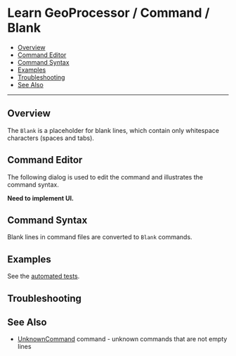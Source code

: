 # Learn GeoProcessor / Command / Blank #

* [Overview](#overview)
* [Command Editor](#command-editor)
* [Command Syntax](#command-syntax)
* [Examples](#examples)
* [Troubleshooting](#troubleshooting)
* [See Also](#see-also)

-------------------------

## Overview ##

The `Blank` is a placeholder for blank lines, which contain only whitespace characters (spaces and tabs).

## Command Editor ##

The following dialog is used to edit the command and illustrates the command syntax.

**Need to implement UI.**

## Command Syntax ##

Blank lines in command files are converted to `Blank` commands.

## Examples ##

See the [automated tests](https://github.com/OpenWaterFoundation/owf-app-geoprocessor-python-test/tree/master/test/commands/Blank).

## Troubleshooting ##

## See Also ##

* [UnknownCommand](../UnknownCommand/UnknownCommand) command - unknown commands that are not empty lines
